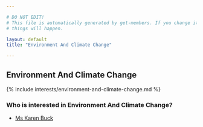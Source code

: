 ```yaml
---

# DO NOT EDIT!
# This file is automatically generated by get-members. If you change it, bad
# things will happen.

layout: default
title: "Environment And Climate Change"

---
```


## Environment And Climate Change

{% include interests/environment-and-climate-change.md %}

### Who is interested in Environment And Climate Change?


* [Ms Karen Buck](/members/ms-karen-buck.html)
